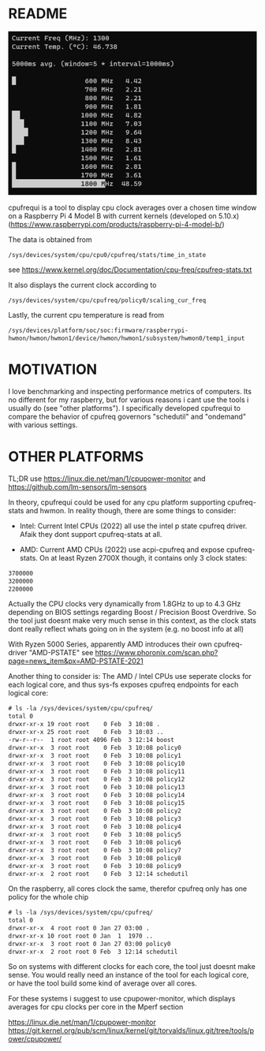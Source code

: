 README
======

![cpufrequi sample](cpufrequi-sample.png)

cpufrequi is a tool to display cpu clock averages over a chosen time window on a 
Raspberry Pi 4 Model B with current kernels (developed on 5.10.x)
(https://www.raspberrypi.com/products/raspberry-pi-4-model-b/)

The data is obtained from

```
/sys/devices/system/cpu/cpu0/cpufreq/stats/time_in_state
```
see https://www.kernel.org/doc/Documentation/cpu-freq/cpufreq-stats.txt


It also displays the current clock according to

```
/sys/devices/system/cpu/cpufreq/policy0/scaling_cur_freq
```

Lastly, the current cpu temperature is read from

```
/sys/devices/platform/soc/soc:firmware/raspberrypi-hwmon/hwmon/hwmon1/device/hwmon/hwmon1/subsystem/hwmon0/temp1_input
```


MOTIVATION
==========

I love benchmarking and inspecting performance metrics of computers. Its no different for my raspberry,
but for various reasons i cant use the tools i usually do (see "other platforms").
I specifically developed cpufrequi to compare the behavior of cpufreq governors "schedutil" and "ondemand" with various settings.



OTHER PLATFORMS
===============

TL;DR
use https://linux.die.net/man/1/cpupower-monitor and https://github.com/lm-sensors/lm-sensors


In theory, cpufrequi could be used for any cpu platform supporting cpufreq-stats and hwmon.
In reality though, there are some things to consider:

* Intel:
Current Intel CPUs (2022) all use the intel p state cpufreq driver. Afaik they dont support cpufreq-stats at all.

* AMD:
Current AMD CPUs (2022) use acpi-cpufreq and expose cpufreq-stats. On at least Ryzen 2700X though, it contains only 3 clock states:
```
3700000
3200000
2200000
```
Actually the CPU clocks very dynamically from 1.8GHz to up to 4.3 GHz depending on BIOS settings regarding Boost / Precision Boost Overdrive.
So the tool just doesnt make very much sense in this context, as the clock stats dont really reflect whats going on in the system (e.g. no boost info at all)

With Ryzen 5000 Series, apparently AMD introduces their own cpufreq-driver "AMD-PSTATE"
see https://www.phoronix.com/scan.php?page=news_item&px=AMD-PSTATE-2021

Another thing to consider is: 
The AMD / Intel CPUs use seperate clocks for each logical core, and thus sys-fs exposes
cpufreq endpoints for each logical core:

```
# ls -la /sys/devices/system/cpu/cpufreq/
total 0
drwxr-xr-x 19 root root    0 Feb  3 10:08 .
drwxr-xr-x 25 root root    0 Feb  3 10:03 ..
-rw-r--r--  1 root root 4096 Feb  3 12:14 boost
drwxr-xr-x  3 root root    0 Feb  3 10:08 policy0
drwxr-xr-x  3 root root    0 Feb  3 10:08 policy1
drwxr-xr-x  3 root root    0 Feb  3 10:08 policy10
drwxr-xr-x  3 root root    0 Feb  3 10:08 policy11
drwxr-xr-x  3 root root    0 Feb  3 10:08 policy12
drwxr-xr-x  3 root root    0 Feb  3 10:08 policy13
drwxr-xr-x  3 root root    0 Feb  3 10:08 policy14
drwxr-xr-x  3 root root    0 Feb  3 10:08 policy15
drwxr-xr-x  3 root root    0 Feb  3 10:08 policy2
drwxr-xr-x  3 root root    0 Feb  3 10:08 policy3
drwxr-xr-x  3 root root    0 Feb  3 10:08 policy4
drwxr-xr-x  3 root root    0 Feb  3 10:08 policy5
drwxr-xr-x  3 root root    0 Feb  3 10:08 policy6
drwxr-xr-x  3 root root    0 Feb  3 10:08 policy7
drwxr-xr-x  3 root root    0 Feb  3 10:08 policy8
drwxr-xr-x  3 root root    0 Feb  3 10:08 policy9
drwxr-xr-x  2 root root    0 Feb  3 12:14 schedutil
```

On the raspberry, all cores clock the same, therefor cpufreq only
has one policy for the whole chip

```
# ls -la /sys/devices/system/cpu/cpufreq/
total 0
drwxr-xr-x  4 root root 0 Jan 27 03:00 .
drwxr-xr-x 10 root root 0 Jan  1  1970 ..
drwxr-xr-x  3 root root 0 Jan 27 03:00 policy0
drwxr-xr-x  2 root root 0 Feb  3 12:14 schedutil
```


So on systems with different clocks for each core, the tool just doesnt make sense.
You would really need an instance of the tool for each logical core, or have the tool
build some kind of average over all cores.

For these systems i suggest to use cpupower-monitor, which displays averages for cpu clocks per core
in the Mperf section

https://linux.die.net/man/1/cpupower-monitor
https://git.kernel.org/pub/scm/linux/kernel/git/torvalds/linux.git/tree/tools/power/cpupower/




